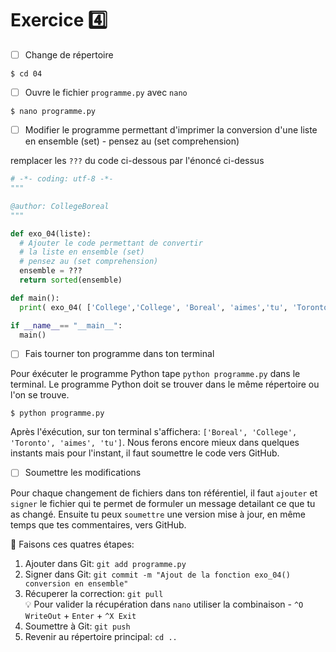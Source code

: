 # Exercice :four:

- [ ] Change de répertoire

```
$ cd 04
```

- [ ] Ouvre le fichier `programme.py` avec `nano`


```
$ nano programme.py
```

- [ ] Modifier le programme permettant d'imprimer la conversion d'une liste en ensemble (set) - pensez au (set comprehension)

remplacer les `???` du code ci-dessous par l'énoncé ci-dessus

```python
# -*- coding: utf-8 -*-
"""

@author: CollegeBoreal
"""

def exo_04(liste):
  # Ajouter le code permettant de convertir
  # la liste en ensemble (set)
  # pensez au (set comprehension)
  ensemble = ??? 
  return sorted(ensemble)

def main():
  print( exo_04( ['College','College', 'Boreal', 'aimes','tu', 'Toronto'] ) )

if __name__== "__main__":
  main()
```

- [ ] Fais tourner ton programme dans ton terminal

Pour éxécuter le programme Python tape `python programme.py` dans le terminal. Le programme Python doit se trouver dans le même répertoire ou l'on se trouve.

```
$ python programme.py
```

Après l'éxécution, sur ton terminal s'affichera: `['Boreal', 'College', 'Toronto', 'aimes', 'tu']`. Nous ferons encore mieux dans quelques instants mais pour l'instant, il faut soumettre le code vers GitHub. 


- [ ] Soumettre les modifications

Pour chaque changement de fichiers dans ton référentiel, il faut  `ajouter` et `signer` le fichier qui te permet de formuler un message detailant ce que tu as changé. Ensuite tu peux `soumettre` une version mise à jour, en même temps que tes commentaires, vers GitHub. 

:round_pushpin: Faisons ces quatres étapes:

1. Ajouter dans Git: `git add programme.py`
2. Signer dans Git: `git commit -m "Ajout de la fonction exo_04() conversion en ensemble"`
3. Récuperer la correction: `git pull`      
         :bulb: Pour valider la récupération dans `nano` utiliser la combinaison - `^O WriteOut` + `Enter` + `^X Exit`
3. Soumettre à Git: `git push`
4. Revenir au répertoire principal: `cd ..`
